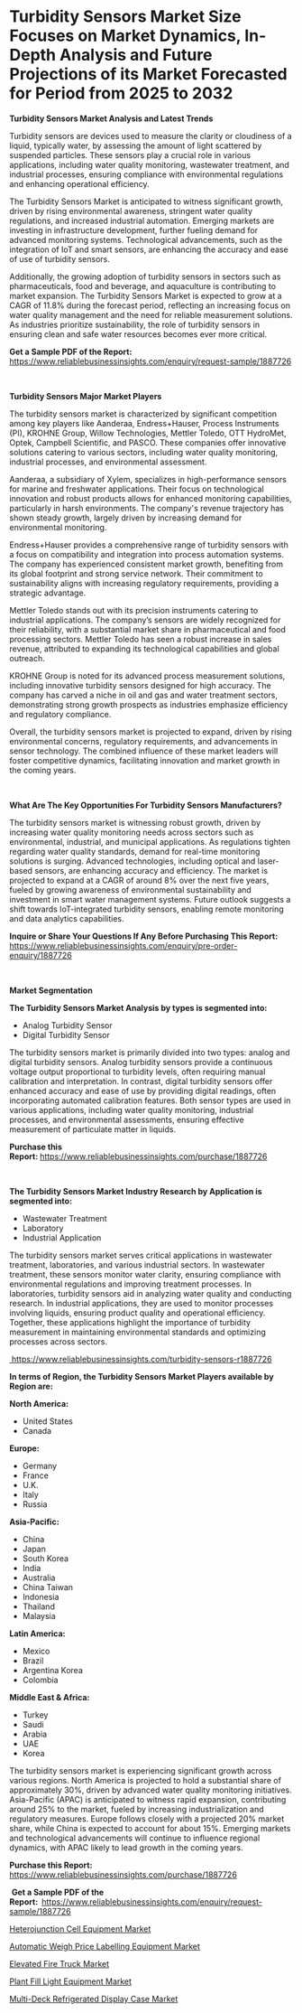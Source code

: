 <p><h1>Turbidity Sensors Market Size Focuses on Market Dynamics, In-Depth Analysis and Future Projections of its Market Forecasted for Period from 2025 to 2032</h1></p><p><strong>Turbidity Sensors Market Analysis and Latest Trends</strong></p>
<p><p>Turbidity sensors are devices used to measure the clarity or cloudiness of a liquid, typically water, by assessing the amount of light scattered by suspended particles. These sensors play a crucial role in various applications, including water quality monitoring, wastewater treatment, and industrial processes, ensuring compliance with environmental regulations and enhancing operational efficiency.</p><p>The Turbidity Sensors Market is anticipated to witness significant growth, driven by rising environmental awareness, stringent water quality regulations, and increased industrial automation. Emerging markets are investing in infrastructure development, further fueling demand for advanced monitoring systems. Technological advancements, such as the integration of IoT and smart sensors, are enhancing the accuracy and ease of use of turbidity sensors.</p><p>Additionally, the growing adoption of turbidity sensors in sectors such as pharmaceuticals, food and beverage, and aquaculture is contributing to market expansion. The Turbidity Sensors Market is expected to grow at a CAGR of 11.8% during the forecast period, reflecting an increasing focus on water quality management and the need for reliable measurement solutions. As industries prioritize sustainability, the role of turbidity sensors in ensuring clean and safe water resources becomes ever more critical.</p></p>
<p><strong>Get a Sample PDF of the Report:&nbsp;</strong> <a href="https://www.reliablebusinessinsights.com/enquiry/request-sample/1887726?utm_campaign=1119&utm_medium=2&utm_source=Github&utm_content=ia&utm_term=28022025&utm_id=turbidity-sensors">https://www.reliablebusinessinsights.com/enquiry/request-sample/1887726</a></p>
<p>&nbsp;</p>
<p><strong>Turbidity Sensors Major Market Players</strong></p>
<p><p>The turbidity sensors market is characterized by significant competition among key players like Aanderaa, Endress+Hauser, Process Instruments (PI), KROHNE Group, Willow Technologies, Mettler Toledo, OTT HydroMet, Optek, Campbell Scientific, and PASCO. These companies offer innovative solutions catering to various sectors, including water quality monitoring, industrial processes, and environmental assessment.</p><p>Aanderaa, a subsidiary of Xylem, specializes in high-performance sensors for marine and freshwater applications. Their focus on technological innovation and robust products allows for enhanced monitoring capabilities, particularly in harsh environments. The company's revenue trajectory has shown steady growth, largely driven by increasing demand for environmental monitoring.</p><p>Endress+Hauser provides a comprehensive range of turbidity sensors with a focus on compatibility and integration into process automation systems. The company has experienced consistent market growth, benefiting from its global footprint and strong service network. Their commitment to sustainability aligns with increasing regulatory requirements, providing a strategic advantage.</p><p>Mettler Toledo stands out with its precision instruments catering to industrial applications. The company’s sensors are widely recognized for their reliability, with a substantial market share in pharmaceutical and food processing sectors. Mettler Toledo has seen a robust increase in sales revenue, attributed to expanding its technological capabilities and global outreach.</p><p>KROHNE Group is noted for its advanced process measurement solutions, including innovative turbidity sensors designed for high accuracy. The company has carved a niche in oil and gas and water treatment sectors, demonstrating strong growth prospects as industries emphasize efficiency and regulatory compliance.</p><p>Overall, the turbidity sensors market is projected to expand, driven by rising environmental concerns, regulatory requirements, and advancements in sensor technology. The combined influence of these market leaders will foster competitive dynamics, facilitating innovation and market growth in the coming years.</p></p>
<p>&nbsp;</p>
<p><strong>What Are The Key Opportunities For Turbidity Sensors Manufacturers?</strong></p>
<p><p>The turbidity sensors market is witnessing robust growth, driven by increasing water quality monitoring needs across sectors such as environmental, industrial, and municipal applications. As regulations tighten regarding water quality standards, demand for real-time monitoring solutions is surging. Advanced technologies, including optical and laser-based sensors, are enhancing accuracy and efficiency. The market is projected to expand at a CAGR of around 8% over the next five years, fueled by growing awareness of environmental sustainability and investment in smart water management systems. Future outlook suggests a shift towards IoT-integrated turbidity sensors, enabling remote monitoring and data analytics capabilities.</p></p>
<p><strong>Inquire or Share Your Questions If Any Before Purchasing This Report:</strong> <a href="https://www.reliablebusinessinsights.com/enquiry/pre-order-enquiry/1887726?utm_campaign=1119&utm_medium=2&utm_source=Github&utm_content=ia&utm_term=28022025&utm_id=turbidity-sensors">https://www.reliablebusinessinsights.com/enquiry/pre-order-enquiry/1887726</a></p>
<p>&nbsp;</p>
<p><strong>Market Segmentation</strong></p>
<p><strong>The Turbidity Sensors Market Analysis by types is segmented into:</strong></p>
<p><ul><li>Analog Turbidity Sensor</li><li>Digital Turbidity Sensor</li></ul></p>
<p><p>The turbidity sensors market is primarily divided into two types: analog and digital turbidity sensors. Analog turbidity sensors provide a continuous voltage output proportional to turbidity levels, often requiring manual calibration and interpretation. In contrast, digital turbidity sensors offer enhanced accuracy and ease of use by providing digital readings, often incorporating automated calibration features. Both sensor types are used in various applications, including water quality monitoring, industrial processes, and environmental assessments, ensuring effective measurement of particulate matter in liquids.</p></p>
<p><strong>Purchase this Report:&nbsp;</strong><a href="https://www.reliablebusinessinsights.com/purchase/1887726?utm_campaign=1119&utm_medium=2&utm_source=Github&utm_content=ia&utm_term=28022025&utm_id=turbidity-sensors">https://www.reliablebusinessinsights.com/purchase/1887726</a></p>
<p>&nbsp;</p>
<p><strong>The Turbidity Sensors Market Industry Research by Application is segmented into:</strong></p>
<p><ul><li>Wastewater Treatment</li><li>Laboratory</li><li>Industrial Application</li></ul></p>
<p><p>The turbidity sensors market serves critical applications in wastewater treatment, laboratories, and various industrial sectors. In wastewater treatment, these sensors monitor water clarity, ensuring compliance with environmental regulations and improving treatment processes. In laboratories, turbidity sensors aid in analyzing water quality and conducting research. In industrial applications, they are used to monitor processes involving liquids, ensuring product quality and operational efficiency. Together, these applications highlight the importance of turbidity measurement in maintaining environmental standards and optimizing processes across sectors.</p></p>
<p><a href="https://www.reliablebusinessinsights.com/turbidity-sensors-r1887726?utm_campaign=1119&utm_medium=2&utm_source=Github&utm_content=ia&utm_term=28022025&utm_id=turbidity-sensors">&nbsp;https://www.reliablebusinessinsights.com/turbidity-sensors-r1887726</a></p>
<p><strong>In terms of Region, the Turbidity Sensors Market Players available by Region are:</strong></p>
<p>
    <p> <strong> North America: </strong>
        <ul>
            <li>United States</li>
            <li>Canada</li>
        </ul>
        </p> 
    <p> <strong> Europe: </strong>
        <ul>
            <li>Germany</li>
            <li>France</li>
            <li>U.K.</li>
            <li>Italy</li>
            <li>Russia</li>
        </ul>
        </p> 
    <p> <strong> Asia-Pacific: </strong>
        <ul>
            <li>China</li>
            <li>Japan</li>
            <li>South Korea</li>
            <li>India</li>
            <li>Australia</li>
            <li>China Taiwan</li>
            <li>Indonesia</li>
            <li>Thailand</li>
            <li>Malaysia</li>
        </ul>
        </p> 
    <p> <strong> Latin America: </strong>
        <ul>
            <li>Mexico</li>
            <li>Brazil</li>
            <li>Argentina Korea</li>
            <li>Colombia</li>
        </ul>
        </p> 
    <p> <strong> Middle East & Africa: </strong>
        <ul>
            <li>Turkey</li>
            <li>Saudi</li>
            <li>Arabia</li>
            <li>UAE</li>
            <li>Korea</li>
        </ul>
    </p>
    </p>
<p><p>The turbidity sensors market is experiencing significant growth across various regions. North America is projected to hold a substantial share of approximately 30%, driven by advanced water quality monitoring initiatives. Asia-Pacific (APAC) is anticipated to witness rapid expansion, contributing around 25% to the market, fueled by increasing industrialization and regulatory measures. Europe follows closely with a projected 20% market share, while China is expected to account for about 15%. Emerging markets and technological advancements will continue to influence regional dynamics, with APAC likely to lead growth in the coming years.</p></p>
<p><strong>Purchase this Report: </strong><a href="https://www.reliablebusinessinsights.com/purchase/1887726?utm_campaign=1119&utm_medium=2&utm_source=Github&utm_content=ia&utm_term=28022025&utm_id=turbidity-sensors">https://www.reliablebusinessinsights.com/purchase/1887726</a></p>
<p>&nbsp;<strong>Get a Sample PDF of the Report:&nbsp;&nbsp;</strong><a href="https://www.reliablebusinessinsights.com/enquiry/request-sample/1887726?utm_campaign=1119&utm_medium=2&utm_source=Github&utm_content=ia&utm_term=28022025&utm_id=turbidity-sensors">https://www.reliablebusinessinsights.com/enquiry/request-sample/1887726</a></p>
<p><strong></strong></p>
<p><p><a href="https://github.com/voigttyagi/Market-Research-Report-List-1/blob/main/heterojunction-cell-equipment-market.md?utm_campaign=1119&utm_medium=2&utm_source=Github&utm_content=ia&utm_term=28022025&utm_id=turbidity-sensors">Heterojunction Cell Equipment Market</a></p><p><a href="https://github.com/daphnyvashdi/Market-Research-Report-List-1/blob/main/automatic-weigh-price-labelling-equipment-market.md?utm_campaign=1119&utm_medium=2&utm_source=Github&utm_content=ia&utm_term=28022025&utm_id=turbidity-sensors">Automatic Weigh Price Labelling Equipment Market</a></p><p><a href="https://github.com/saoutiguarro/Market-Research-Report-List-1/blob/main/elevated-fire-truck-market.md?utm_campaign=1119&utm_medium=2&utm_source=Github&utm_content=ia&utm_term=28022025&utm_id=turbidity-sensors">Elevated Fire Truck Market</a></p><p><a href="https://github.com/jenithschijf/Market-Research-Report-List-1/blob/main/plant-fill-light-equipment-market.md?utm_campaign=1119&utm_medium=2&utm_source=Github&utm_content=ia&utm_term=28022025&utm_id=turbidity-sensors">Plant Fill Light Equipment Market</a></p><p><a href="https://github.com/ijffseandy/Market-Research-Report-List-1/blob/main/multi-deck-refrigerated-display-case-market.md?utm_campaign=1119&utm_medium=2&utm_source=Github&utm_content=ia&utm_term=28022025&utm_id=turbidity-sensors">Multi-Deck Refrigerated Display Case Market</a></p></p>